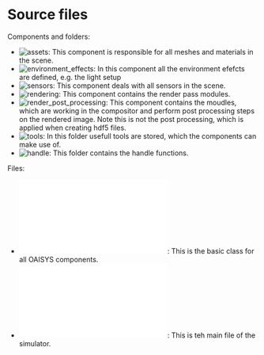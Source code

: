# Source files

Components and folders:

* ![assets](assets): This component is responsible for all meshes and materials in the scene.
* ![environment_effects](environment_effects): In this component all the environment efefcts are defined, e.g. the light setup
* ![sensors](sensors): This component deals with all sensors in the scene.
* ![rendering](rendering): This component contains the render pass modules.
* ![render_post_processing](render_post_processing): This component contains the moudles, which are working in the compositor and perform post processing steps on the rendered image. Note this is not the post processing, which is applied when creating hdf5 files.
* ![tools](tools): In this folder usefull tools are stored, which the components can make use of.
* ![handle](handle): This folder contains the handle functions.


Files:

* ![TSSBase.py](TSSBase.py): This is the basic class for all OAISYS components.
* ![TSS_simulation.py](TSS_simulation.py): This is teh main file of the simulator.

